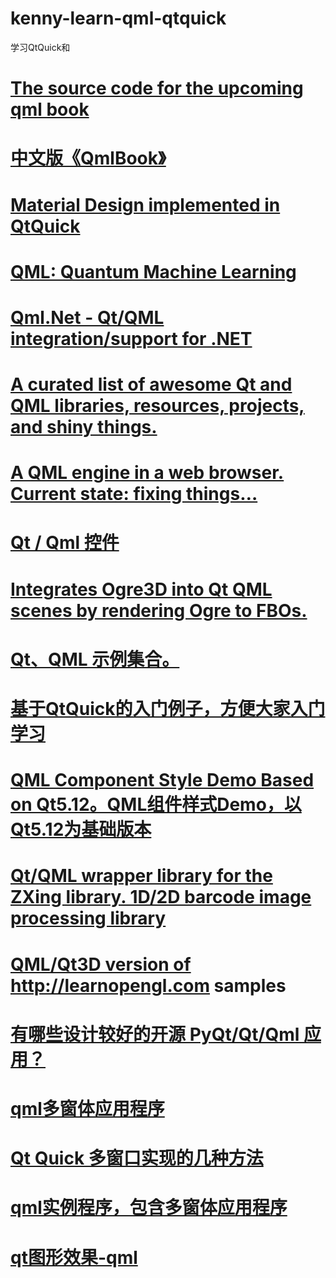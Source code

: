 # kenny-learn-qml-qtquick
学习QtQuick和
# <a href="https://github.com/qmlbook/qmlbook">The source code for the upcoming qml book</a>
# <a href="https://github.com/cwc1987/QmlBook-In-Chinese">中文版《QmlBook》</a>
# <a href="https://github.com/papyros/qml-material">Material Design implemented in QtQuick</a>
# <a href="https://github.com/qmlcode/qml">QML: Quantum Machine Learning</a>
# <a href="https://github.com/qmlnet/qmlnet">Qml.Net - Qt/QML integration/support for .NET</a>
# <a href="https://github.com/mikalv/awesome-qt-qml">A curated list of awesome Qt and QML libraries, resources, projects, and shiny things.</a>
# <a href="https://github.com/qmlweb/qmlweb">A QML engine in a web browser. Current state: fixing things…</a>
# <a href="https://github.com/mengps/QmlControls">Qt / Qml 控件</a>
# <a href="https://github.com/advancingu/QmlOgre">Integrates Ogre3D into Qt QML scenes by rendering Ogre to FBOs.</a>
# <a href="https://github.com/luoyayun361/Qt-QML-Example">Qt、QML 示例集合。</a>
# <a href="https://github.com/toby20130333/QtQuickExample">基于QtQuick的入门例子，方便大家入门学习</a>
# <a href="https://github.com/gongjianbo/QmlComponentStyle">QML Component Style Demo Based on Qt5.12。QML组件样式Demo，以Qt5.12为基础版本</a>  
# <a href="https://github.com/ftylitak/qzxing">Qt/QML wrapper library for the ZXing library. 1D/2D barcode image processing library</a>  
# <a href="https://github.com/MidoriYakumo/learnopengl-qt3d">QML/Qt3D version of http://learnopengl.com samples</a>  
# <a href="https://www.zhihu.com/question/39607624">有哪些设计较好的开源 PyQt/Qt/Qml 应用？</a>  
# <a href="https://github.com/JameScottX/QML-Multiple-windows">qml多窗体应用程序</a>  
# <a href="https://blog.csdn.net/ssspppfff/article/details/103585143?spm=1001.2101.3001.6650.13&utm_medium=distribute.pc_relevant.none-task-blog-2%7Edefault%7EBlogCommendFromBaidu%7Edefault-13-103585143-blog-99690246.pc_relevant_multi_platform_whitelistv2_ad_hc&depth_1-utm_source=distribute.pc_relevant.none-task-blog-2%7Edefault%7EBlogCommendFromBaidu%7Edefault-13-103585143-blog-99690246.pc_relevant_multi_platform_whitelistv2_ad_hc&utm_relevant_index=14">Qt Quick 多窗口实现的几种方法</a>  
# <a href="https://github.com/kennycaiguo/learn-qml-multiwin/tree/master/qt">qml实例程序，包含多窗体应用程序</a>  
# <a href="https://github.com/RSATom/Qt/tree/master/qtgraphicaleffects">qt图形效果-qml</a> 
# <a href=""></a> 
# <a href=""></a>  
# <a href=""></a> 
# <a href=""></a> 
# <a href=""></a>  
# <a href=""></a> 
# <a href=""></a> 
